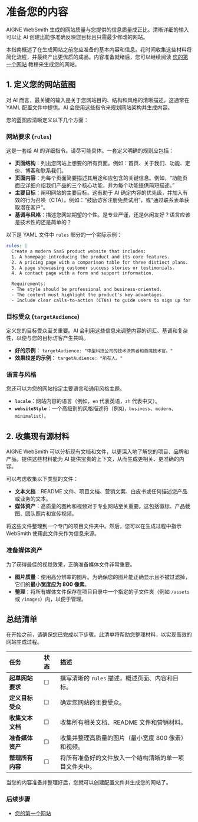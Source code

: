 # 准备您的内容

AIGNE WebSmith 生成的网站质量与您提供的信息质量成正比。清晰详细的输入可以让 AI 创建出能够准确反映您目标且只需最少修改的网站。

本指南概述了在生成网站之前您应准备的基本内容和信息。花时间收集这些材料将简化流程，并最终产出更优质的成品。内容准备就绪后，您可以继续阅读 [您的第一个网站](./getting-started-your-first-website.md) 教程来生成您的网站。

## 1. 定义您的网站蓝图

对 AI 而言，最关键的输入是关于您网站目的、结构和风格的清晰描述。这通常在 YAML 配置文件中提供。AI 会使用这些指令来规划网站架构并生成内容。

您的蓝图应清晰定义以下几个方面：

### 网站要求 (`rules`)

这是一套给 AI 的详细指令。请尽可能具体。一套定义明确的规则应包括：

*   **页面结构**：列出您网站上想要的所有页面。例如：首页、关于我们、功能、定价、博客和联系我们。
*   **页面内容**：为每个页面简要描述其用途和应包含的关键信息。例如，“功能页面应详细介绍我们产品的三个核心功能，并为每个功能提供简短描述。”
*   **主要目标**：阐明网站的主要目标。这有助于 AI 确定内容的优先级，并加入有效的行为召唤（CTA）。例如：“鼓励访客注册免费试用”，或“通过联系表单获取潜在客户”。
*   **基调与风格**：描述您网站期望的个性。是专业严谨，还是休闲友好？语言应该是技术性的还是简单的？

以下是 YAML 文件中 `rules` 部分的一个实际示例：

```yaml my-website.yaml
rules: |
  Create a modern SaaS product website that includes:
  1. A homepage introducing the product and its core features.
  2. A pricing page with a comparison table for three distinct plans.
  3. A page showcasing customer success stories or testimonials.
  4. A contact page with a form and support information.

  Requirements:
  - The style should be professional and business-oriented.
  - The content must highlight the product's key advantages.
  - Include clear calls-to-action (CTAs) to guide users to sign up for a trial.
```

### 目标受众 (`targetAudience`)

定义您的目标受众至关重要。AI 会利用这些信息来调整内容的词汇、基调和复杂性，以便与您的目标访客产生共鸣。

*   **好的示例：** `targetAudience: "中型科技公司的技术决策者和首席技术官。"`
*   **效果较差的示例：** `targetAudience: "所有人。"`

### 语言与风格

您还可以为您的网站指定主要语言和通用风格主题。

*   **`locale`**：网站内容的语言（例如，`en` 代表英语，`zh` 代表中文）。
*   **`websiteStyle`**：一个高级别的风格描述符（例如，`business`、`modern`、`minimalist`）。

## 2. 收集现有源材料

AIGNE WebSmith 可以分析现有文档和文件，以更深入地了解您的项目、品牌和产品。提供这些材料能为 AI 提供宝贵的上下文，从而生成更相关、更准确的内容。

可以考虑收集以下类型的文件：

*   **文本文档**：README 文件、项目文档、营销文案、白皮书或任何描述您产品或业务的文本。
*   **媒体资产**：高质量的图片和视频对于专业网站至关重要。这包括徽标、产品截图、团队照片和宣传视频。

将这些文件整理到一个专门的项目文件夹中。然后，您可以在生成过程中指示 WebSmith 使用此文件夹作为信息来源。

### 准备媒体资产

为了获得最佳的视觉效果，正确准备媒体文件非常重要。

*   **图片质量**：使用高分辨率的图片。为确保您的图片能正确显示且不被过滤掉，它们的**最小宽度应为 800 像素**。
*   **整理**：将所有媒体文件保存在项目目录中一个指定的子文件夹（例如 `/assets` 或 `/images`）内，以便于管理。

## 总结清单

在开始之前，请确保您已完成以下步骤。此清单将帮助您整理材料，以实现高效的网站生成过程。

| 任务 | 状态 | 描述 |
| :--- | :--- | :--- |
| **起草网站要求** | ☐ | 撰写清晰的 `rules` 描述，概述页面、内容和目标。 |
| **定义目标受众** | ☐ | 确定您网站的主要受众。 |
| **收集文本文档** | ☐ | 收集所有相关文档、README 文件和营销材料。 |
| **准备媒体资产** | ☐ | 收集并整理高质量的图片（最小宽度 800 像素）和视频。 |
| **整理所有内容** | ☐ | 将所有准备好的文件放入一个结构清晰的单一项目文件夹中。 |

当您的内容准备并整理好后，您就可以创建配置文件并生成您的网站了。

### 后续步骤

*   [您的第一个网站](./getting-started-your-first-website.md)